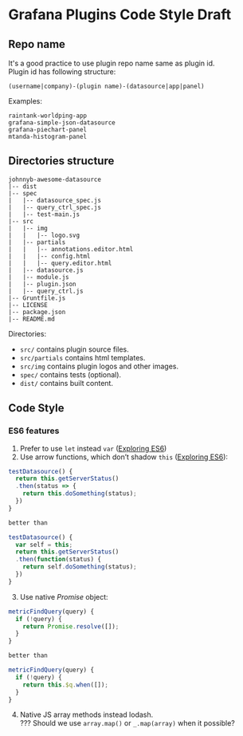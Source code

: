 # Grafana Plugins Code Style Draft

## Repo name
It's a good practice to use plugin repo name same as plugin id.  
Plugin id has following structure:
```
(username|company)-(plugin name)-(datasource|app|panel)
```

Examples:
```
raintank-worldping-app
grafana-simple-json-datasource
grafana-piechart-panel
mtanda-histogram-panel
```

## Directories structure

```
johnnyb-awesome-datasource
|-- dist
|-- spec
|   |-- datasource_spec.js
|   |-- query_ctrl_spec.js
|   |-- test-main.js
|-- src
|   |-- img
|   |   |-- logo.svg
|   |-- partials
|   |   |-- annotations.editor.html
|   |   |-- config.html
|   |   |-- query.editor.html
|   |-- datasource.js
|   |-- module.js
|   |-- plugin.json
|   |-- query_ctrl.js
|-- Gruntfile.js
|-- LICENSE
|-- package.json
|-- README.md
```

Directories:
- `src/` contains plugin source files.
- `src/partials` contains html templates.
- `src/img` contains plugin logos and other images.
- `spec/` contains tests (optional).
- `dist/` contains built content.

## Code Style
### ES6 features
1. Prefer to use `let` instead `var` ([Exploring ES6](http://exploringjs.com/es6/ch_core-features.html#_from-var-to-letconst))
2. Use arrow functions, which don’t shadow `this` ([Exploring ES6](http://exploringjs.com/es6/ch_core-features.html#_from-function-expressions-to-arrow-functions)):
  ```js
  testDatasource() {
    return this.getServerStatus()
    .then(status => {
      return this.doSomething(status);
    })
  }

  better than

  testDatasource() {
    var self = this;
    return this.getServerStatus()
    .then(function(status) {
      return self.doSomething(status);
    })
  }
  ```
3. Use native _Promise_ object:
  ```js
  metricFindQuery(query) {
    if (!query) {
      return Promise.resolve([]);
    }
  }

  better than

  metricFindQuery(query) {
    if (!query) {
      return this.$q.when([]);
    }
  }
  ```
4. Native JS array methods instead lodash.  
  ??? Should we use `array.map()` or `_.map(array)` when it possible?
